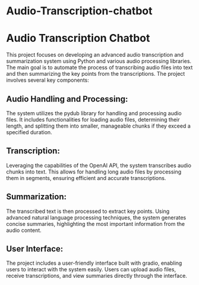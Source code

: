 # Audio-Transcription-chatbot

# Audio Transcription Chatbot

This project focuses on developing an advanced audio transcription and summarization system using Python and various audio processing libraries. The main goal is to automate the process of transcribing audio files into text and then summarizing the key points from the transcriptions. The project involves several key components:

## Audio Handling and Processing:

The system utilizes the pydub library for handling and processing audio files. It includes functionalities for loading audio files, determining their length, and splitting them into smaller, manageable chunks if they exceed a specified duration.

## Transcription:

Leveraging the capabilities of the OpenAI API, the system transcribes audio chunks into text. This allows for handling long audio files by processing them in segments, ensuring efficient and accurate transcriptions.

## Summarization:

The transcribed text is then processed to extract key points. Using advanced natural language processing techniques, the system generates concise summaries, highlighting the most important information from the audio content.

## User Interface:

The project includes a user-friendly interface built with gradio, enabling users to interact with the system easily. Users can upload audio files, receive transcriptions, and view summaries directly through the interface.

